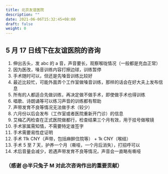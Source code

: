 ```yaml
---
title: 北京友谊医院
description: ""
date: 2021-06-06T15:32:45+08:00
draft: false
weight: 0
---
```


## 5 月 17 日线下在友谊医院的咨询

1. 伸出舌头，发 abc 的 a 音，声音要长，观察喉咙情况（一般都是充血正常）
1. 因为医改，嗓音训练内容打擦边球，训练暂停
1. 手术随时可以，但还是先嗓音训练比较好
1. 最近比较忙，可能外面弄个工作室做嗓音训练，那样的话会在好大夫上发布信息
1. 所有的人都适合先做训练，再决定做不做手术，即使做手术也得训练
1. 唱歌、诗朗诵等可以练习声音的训练都有帮助
1. 声带发育不良等情况无法做手术（较少）
1. 六月份以后会发布（工作室或者医院重新开门诊）的信息
1. 艾梅乙丙检查在正式医院做都行，检查结果三个月有效，用于挂号做喉镜
1. 手术家属需知情，不需要特定谁签字
1. 手术需要易性症证明
1. 手术 11k CNY（声带，包括麻醉住院等） + 1k CNY（喉结）
1. 手术 5 至 7 天，护养一个月（嘶哑，一个月后消失），打招呼可以
1. 术后音量会减少，若遇声带发育不良等情况，声音会一直略有嘶哑

### （感谢 @半只兔子 M 对此次咨询作出的重要贡献）
